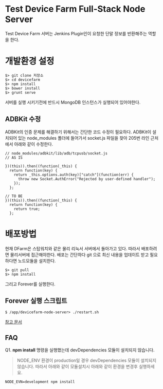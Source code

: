 # Test Device Farm Full-Stack Node Server
Test Device Farm 서버는 Jenkins Plugin인이 요청한 단말 정보를 반환해주는 역할을 한다. 


# 개발환경 설정

    $> git clone 저장소
    $> cd devicefarm
    $> npm install
    $> bower install
    $> grunt serve
    
서버를 실행 시키기전에 반드시 MongoDB 인스턴스가 실행되어 있어야한다.

## ADBKit 수정
ADBKit의 인증 문제를 해결하기 위해서는 간단한 코드 수정이 필요하다. 
ADBKit이 설치되어 있는 node_modules 폴더에 들어가서 socket.js 파일을 찾아 205번 라인 근처에서 아래와 같이 수정한다. 

    // node_modules/adbkit/lib/adb/tcpusb/socket.js
    // AS IS
    
    })(this)).then((function(_this) {
      return function(key) {
        return _this.options.auth(key)["catch"](function(err) {
          throw new Socket.AuthError("Rejected by user-defined handler");
        });
      };
    
    // TO BE
    })(this)).then((function(_this) {
      return function(key) {
        return true;
      };

# 배포방법
현재 DFarm은 스탑워치와 같은 물리 리눅서 서버에서 돌아가고 있다. 따라서 배포하려면 물리서버에 접근해야한다. 
배포는 간단하다 git 으로 최신 내용을 업데이트 받고 필요하다면 노드모듈을 설치한다. 
    
    $> git pull
    $> npm install
    
그리고 Forever를 실행한다. 

## Forever 실행 스크립트

    $ /app/devicefarm-node-server> ./restart.sh
    
[참고 문서](http://coffeenix.net/doc/shell/introbashscript.htm)


## FAQ
Q1. **npm install** 명령을 실행했는데 devDependencies 모듈이 설치되지 않습니다. 

> NODE_ENV 환경이 production일 경우 devDependencies 모듈이 설치되지 않습니다. 따라서 아래와 같이 모듈설치시 아래와 같이 환경을 변경후 실행하세요. 

    NODE_EVN=development npm install

